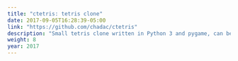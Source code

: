 ```yaml
---
title: "ctetris: tetris clone"
date: 2017-09-05T16:28:39-05:00
link: "https://github.com/chadac/ctetris"
description: "Small tetris clone written in Python 3 and pygame, can be played inside Docker."
weight: 8
year: 2017
---
```

